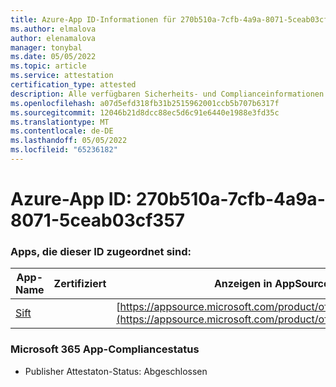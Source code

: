 ```yaml
---
title: Azure-App ID-Informationen für 270b510a-7cfb-4a9a-8071-5ceab03cf357
ms.author: elmalova
author: elenamalova
manager: tonybal
ms.date: 05/05/2022
ms.topic: article
ms.service: attestation
certification_type: attested
description: Alle verfügbaren Sicherheits- und Complianceinformationen für 270b510a-7cfb-4a9a-8071-5ceab03cf357.
ms.openlocfilehash: a07d5efd318fb31b2515962001ccb5b707b6317f
ms.sourcegitcommit: 12046b21d8dcc88ec5d6c91e6440e1988e3fd35c
ms.translationtype: MT
ms.contentlocale: de-DE
ms.lasthandoff: 05/05/2022
ms.locfileid: "65236182"
---
```

# <a name="azure-app-id-270b510a-7cfb-4a9a-8071-5ceab03cf357"></a>Azure-App ID: 270b510a-7cfb-4a9a-8071-5ceab03cf357


### <a name="apps-associated-with-this-id"></a>Apps, die dieser ID zugeordnet sind:
| **App-Name** | **Zertifiziert** | **Anzeigen in AppSource** |
|--------------|---------------|-----------------------|
| [Sift](../forward/WA200002545.md) |  | [https://appsource.microsoft.com/product/office/WA200002545](https://appsource.microsoft.com/product/office/WA200002545) |

### <a name="microsoft-365-app-compliance-status"></a>Microsoft 365 App-Compliancestatus
- Publisher Attestaton-Status: Abgeschlossen
